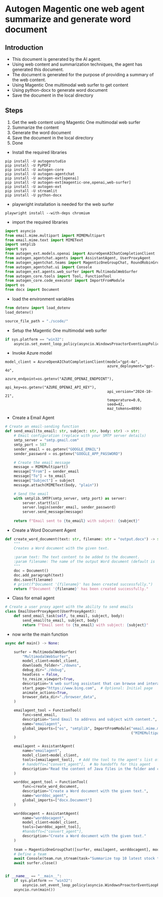 # Autogen Magentic one web agent summarize and generate word document

## Introduction

- This document is generated by the AI agent.
- Using web content and summarization techniques, the agent has generated this document.
- The document is generated for the purpose of providing a summary of the web content.
- Using Magentic One multimodal web surfer to get content
- Using python-docx to generate word document
- Save the document in the local directory

## Steps

1. Get the web content using Magentic One multimodal web surfer
2. Summarize the content
3. Generate the word document
4. Save the document in the local directory
5. Done

- Install the required libraries

```
pip install -U autogenstudio
pip install -U PyPDF2
pip install -U autogen-core
pip install -U autogen-agentchat
pip install -U autogen-ext[openai]
pip install -U autogen-ext[magentic-one,openai,web-surfer]
pip install -U autogen-ext
pip install -U streamlit
pip install -U python-docx
```

- playwright installation is needed for the web surfer

```
playwright install --with-deps chromium
```

- import the required libraries

```python
import asyncio
from email.mime.multipart import MIMEMultipart
from email.mime.text import MIMEText
import smtplib
import sys
from autogen_ext.models.openai import AzureOpenAIChatCompletionClient
from autogen_agentchat.agents import AssistantAgent, UserProxyAgent
from autogen_agentchat.teams import MagenticOneGroupChat, RoundRobinGroupChat
from autogen_agentchat.ui import Console
from autogen_ext.agents.web_surfer import MultimodalWebSurfer
from autogen_core.tools import Tool, FunctionTool
from autogen_core.code_executor import ImportFromModule
import os
from docx import Document
```

- load the environment variables

```python
from dotenv import load_dotenv
load_dotenv()

source_file_path = "./scode/"
```

- Setup the Magentic One multimodal web surfer

```python
if sys.platform == "win32":
    asyncio.set_event_loop_policy(asyncio.WindowsProactorEventLoopPolicy())
```

- Invoke Azure model 

```
model_client = AzureOpenAIChatCompletionClient(model="gpt-4o",
                                               azure_deployment="gpt-4o", 
                                               azure_endpoint=os.getenv("AZURE_OPENAI_ENDPOINT"), 
                                               api_key=os.getenv("AZURE_OPENAI_API_KEY"), 
                                               api_version="2024-10-21",
                                               temperature=0.0,
                                               seed=42,
                                               maz_tokens=4096)
```

- Create a Email Agent

```python
# Create an email-sending function
def send_email(to_email: str, subject: str, body: str) -> str:
    # Email configuration (replace with your SMTP server details)
    smtp_server = "smtp.gmail.com"
    smtp_port = 587
    sender_email = os.getenv("GOOGLE_EMAIL")
    sender_password = os.getenv("GOOGLE_APP_PASSWORD")

    # Create the email message
    message = MIMEMultipart()
    message["From"] = sender_email
    message["To"] = to_email
    message["Subject"] = subject
    message.attach(MIMEText(body, "plain"))

    # Send the email
    with smtplib.SMTP(smtp_server, smtp_port) as server:
        server.starttls()
        server.login(sender_email, sender_password)
        server.send_message(message)
    
    return f"Email sent to {to_email} with subject: {subject}"
```

- Create a Word Document Agent

```python
def create_word_document(text: str, filename: str = "output.docx") -> str:
    """
    Creates a Word document with the given text.
    
    :param text: The text content to be added to the document.
    :param filename: The name of the output Word document (default is 'output.docx').
    """
    doc = Document()
    doc.add_paragraph(text)
    doc.save(filename)
    # print(f"Document '{filename}' has been created successfully.")
    return f"Document '{filename}' has been created successfully."
```

- Class for email agent

```python
# Create a user proxy agent with the ability to send emails
class EmailUserProxyAgent(UserProxyAgent):
    def send_email_task(self, to_email, subject, body):
        send_email(to_email, subject, body)
        return f"Email sent to {to_email} with subject: {subject}"
```

- now write the main function

```python
async def main() -> None:

    surfer = MultimodalWebSurfer(
        "MultimodalWebSurfer",
        model_client=model_client,
        downloads_folder="./downs",
        debug_dir="./debug",
        headless = False,
        to_resize_viewport=True,
        description="A web surfing assistant that can browse and interact with web pages.",
        start_page="https://www.bing.com",  # Optional: Initial page
        animate_actions=True,
        browser_data_dir="./browser_data",
    )

    emailagent_tool = FunctionTool(
        func=send_email,
        description="Send Email to address and subject with content.",
        name="emailagent",
        global_imports=["os", "smtplib", ImportFromModule("email.mime.multipart", 
                                                          ("MIMEMultipart",)),ImportFromModule("email.mime", ("MIMEText",)),]
    )

    emailagent = AssistantAgent(
        name="emailagent",
        model_client=model_client,
        tools=[emailagent_tool],  # Add the tool to the agent's list of tools
        # handoffs=["convert_agent"],  # No handoffs for this agent
        description="Read the content of Java files in the folder and create a list of files to process."
    )

    worddoc_agent_tool = FunctionTool(
        func=create_word_document,
        description="Create a Word document with the given text.",
        name="worddoc_agent",
        global_imports=["docx.Document"]
    )

    worddocagent = AssistantAgent(
        name="worddocagent",
        model_client=model_client,
        tools=[worddoc_agent_tool],
        #handoffs=["convert_agent"],
        description="Create a Word document with the given text."
    )
    
    team = MagenticOneGroupChat([surfer, emailagent, worddocagent], model_client=model_client, max_turns=3)
    # Define a team
    await Console(team.run_stream(task="Summarize top 10 latest stock trends using yahoo finance and summarize and can you save to word doc called output.docx."))
    await surfer.close()


if __name__ == "__main__":
    if sys.platform == "win32":
        asyncio.set_event_loop_policy(asyncio.WindowsProactorEventLoopPolicy())
    asyncio.run(main())
```